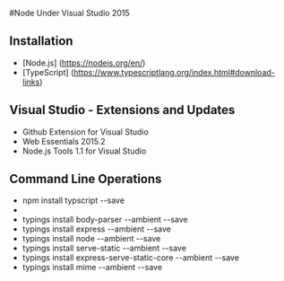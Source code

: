 #Node Under Visual Studio 2015

Installation
----------------------
* [Node.js] (https://nodejs.org/en/)
* [TypeScript] (https://www.typescriptlang.org/index.html#download-links)

Visual Studio - Extensions and Updates
--------------------------
* Github Extension for Visual Studio
* Web Essentials 2015.2
* Node.js Tools 1.1 for Visual Studio
 
Command Line Operations
--------------------------
* npm install typscript --save
* 
* typings install body-parser --ambient --save
* typings install express --ambient --save
* typings install node --ambient --save
* typings install serve-static --ambient --save
* typings install express-serve-static-core --ambient --save
* typings install mime --ambient --save
